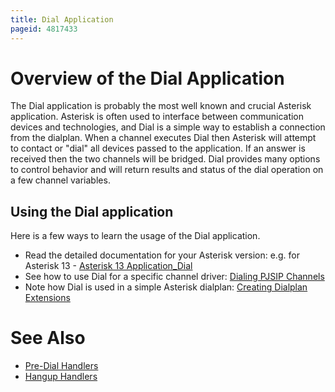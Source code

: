 ```yaml
---
title: Dial Application
pageid: 4817433
---
```


Overview of the Dial Application
================================

The Dial application is probably the most well known and crucial Asterisk application. Asterisk is often used to interface between communication devices and technologies, and Dial is a simple way to establish a connection from the dialplan. When a channel executes Dial then Asterisk will attempt to contact or "dial" all devices passed to the application. If an answer is received then the two channels will be bridged. Dial provides many options to control behavior and will return results and status of the dial operation on a few channel variables.

Using the Dial application
--------------------------

Here is a few ways to learn the usage of the Dial application.

* Read the detailed documentation for your Asterisk version: e.g. for Asterisk 13 - [Asterisk 13 Application\_Dial](/Asterisk-13-Application_Dial)
* See how to use Dial for a specific channel driver: [Dialing PJSIP Channels](/Dialing-PJSIP-Channels)
* Note how Dial is used in a simple Asterisk dialplan: [Creating Dialplan Extensions](/Creating-Dialplan-Extensions)

See Also
========

* [Pre-Dial Handlers](/Pre-Dial-Handlers)
* [Hangup Handlers](/Hangup-Handlers)

 

